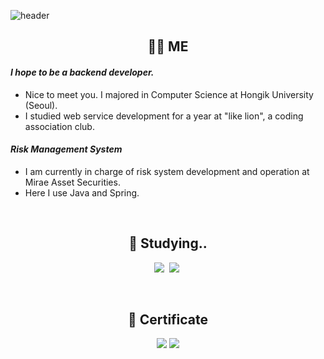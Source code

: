 ![header](https://capsule-render.vercel.app/api?type=Waving&color=6AAFE6&fontColor=34314c&height=250&section=header&text=Gyuhwan%20Hwang&fontSize=80&animation=twinkling)

<h2 align="center">🙋‍♂ ️ME </h2>

####  _I hope to be a backend developer._
- Nice to meet you. I majored in Computer Science at Hongik University (Seoul).
- I studied web service development for a year at "like lion", a coding association club.
####  _Risk Management System_
- I am currently in charge of risk system development and operation at Mirae Asset Securities.
- Here I use Java and Spring.
<br>

<h2 align="center">📝 Studying.. </h2>
<p align="center">
  <img src="https://img.shields.io/badge/Java-007396?style=flat-square&logo=Java&logoColor=white"/></a>&nbsp 
  <img src="https://img.shields.io/badge/Spring-6DB33F?style=flat-square&logo=Spring&logoColor=white"/></a>&nbsp
</p>
<br>

<h2 align="center">📗 Certificate </h2>
<p align="center">
  <img src="https://img.shields.io/badge/Engineer Information Processin-정보처리기사-red"/>
  <img src="https://img.shields.io/badge/SQL Developer-SQL개발자-FFC312"/>
</p>


<!--
**gyuhwanhwang/gyuhwanhwang** is a ✨ _special_ ✨ repository because its `README.md` (this file) appears on your GitHub profile.

Here are some ideas to get you started:

- 🔭 I’m currently working on ...
- 🌱 I’m currently learning ...
- 👯 I’m looking to collaborate on ...
- 🤔 I’m looking for help with ...
- 💬 Ask me about ...
- 📫 How to reach me: ...
- 😄 Pronouns: ...
- ⚡ Fun fact: ...
-->
